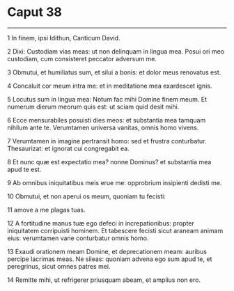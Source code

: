 # Caput 38

***

1 In finem, ipsi Idithun, Canticum David.

2 Dixi: Custodiam vias meas: ut non delinquam in lingua mea. Posui ori meo custodiam, cum consisteret peccator adversum me.

3 Obmutui, et humiliatus sum, et silui a bonis: et dolor meus renovatus est.

4 Concaluit cor meum intra me: et in meditatione mea exardescet ignis.

5 Locutus sum in lingua mea: Notum fac mihi Domine finem meum. Et numerum dierum meorum quis est: ut sciam quid desit mihi.

6 Ecce mensurabiles posuisti dies meos: et substantia mea tamquam nihilum ante te. Verumtamen universa vanitas, omnis homo vivens.

7 Verumtamen in imagine pertransit homo: sed et frustra conturbatur. Thesaurizat: et ignorat cui congregabit ea.

8 Et nunc quæ est expectatio mea? nonne Dominus? et substantia mea apud te est.

9 Ab omnibus iniquitatibus meis erue me: opprobrium insipienti dedisti me.

10 Obmutui, et non aperui os meum, quoniam tu fecisti:

11 amove a me plagas tuas.

12 A fortitudine manus tuæ ego defeci in increpationibus: propter iniquitatem corripuisti hominem. Et tabescere fecisti sicut araneam animam eius: verumtamen vane conturbatur omnis homo.

13 Exaudi orationem meam Domine, et deprecationem meam: auribus percipe lacrimas meas. Ne sileas: quoniam advena ego sum apud te, et peregrinus, sicut omnes patres mei.

14 Remitte mihi, ut refrigerer priusquam abeam, et amplius non ero.

